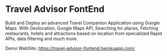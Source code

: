 # Travel Advisor FontEnd

Build and Deploy an advanced Travel Companion Application using Google Maps. With Geolocation, Google Maps API, Searching for places, Fetching restaurants, hotels and attractions based on location from specialized Rapid APIs, data filtering and much more.

Demo WebSite: https://travel-advisor-fontend.herokuapp.com/
